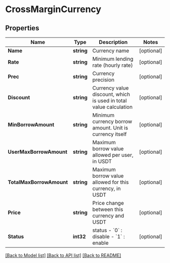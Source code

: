 # CrossMarginCurrency

## Properties

Name | Type | Description | Notes
------------ | ------------- | ------------- | -------------
**Name** | **string** | Currency name | [optional] 
**Rate** | **string** | Minimum lending rate (hourly rate) | [optional] 
**Prec** | **string** | Currency precision | [optional] 
**Discount** | **string** | Currency value discount, which is used in total value calculation | [optional] 
**MinBorrowAmount** | **string** | Minimum currency borrow amount. Unit is currency itself | [optional] 
**UserMaxBorrowAmount** | **string** | Maximum borrow value allowed per user, in USDT | [optional] 
**TotalMaxBorrowAmount** | **string** | Maximum borrow value allowed for this currency, in USDT | [optional] 
**Price** | **string** | Price change between this currency and USDT | [optional] 
**Status** | **int32** | status  - &#x60;0&#x60; : disable  - &#x60;1&#x60; : enable | [optional] 

[[Back to Model list]](../README.md#documentation-for-models) [[Back to API list]](../README.md#documentation-for-api-endpoints) [[Back to README]](../README.md)


